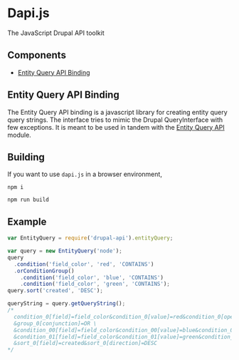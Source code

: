 # Dapi.js

The JavaScript Drupal API toolkit

## Components

- [Entity Query API Binding](#entity-query-api-binding)

## Entity Query API Binding

The Entity Query API binding is a javascript library for creating entity query query strings. The interface tries to mimic the Drupal QueryInterface with few exceptions. It is meant to be used in tandem with the [Entity Query API](https://www.drupal.org/project/entityqueryapi) module.

## Building

If you want to use `dapi.js` in a browser environment,

```
npm i
```

```
npm run build
```

## Example
```javascript
var EntityQuery = require('drupal-api').entityQuery;

var query = new EntityQuery('node');
query
  .condition('field_color', 'red', 'CONTAINS')
  .orConditionGroup()
    .condition('field_color', 'blue', 'CONTAINS')
    .condition('field_color', 'green', 'CONTAINS');
query.sort('created', 'DESC');

queryString = query.getQueryString();
/*
  condition_0[field]=field_color&condition_0[value]=red&condition_0[operator]=CONTAINS \
  &group_0[conjunction]=OR \
  &condition_00[field]=field_color&condition_00[value]=blue&condition_00[operator]=CONTAINS&condition_00[group]=group_0 \
  &condition_01[field]=field_color&condition_01[value]=green&condition_01[operator]=CONTAINS&condition_01[group]=group_0 \
  &sort_0[field]=created&sort_0[direction]=DESC
*/
```
